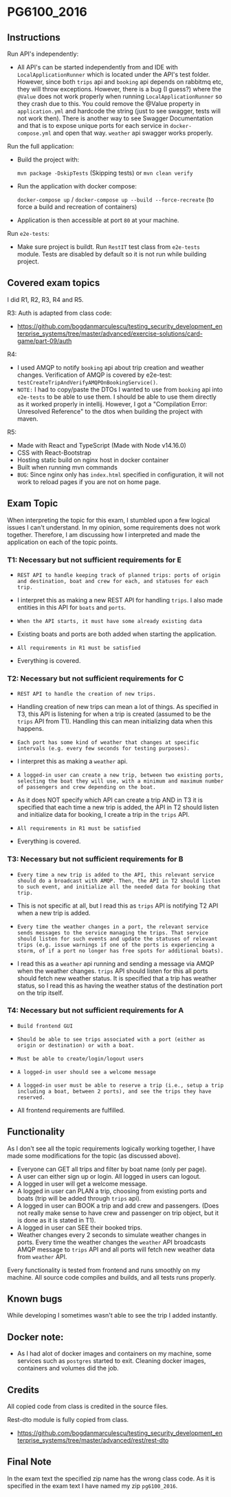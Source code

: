 # PG6100_2016

## Instructions

Run API's independently:

- All API's can be started independently from and IDE with `LocalApplicationRunner` which is located under the API's test folder. However, since both `trips` api and `booking` api depends on rabbitmq etc, they will throw exceptions. However, there is a bug (I guess?) where the `@Value` does not work properly when running `LocalApplicationRunner` so they crash due to this. You could remove the @Value property in `application.yml` and hardcode the string (just to see swagger, tests will not work then). There is another way to see Swagger Documentation and that is to expose unique ports for each service in `docker-compose.yml` and open that way. `weather` api swagger works properly.

Run the full application:

- Build the project with: 
       
     `mvn package -DskipTests` (Skipping tests)
     or
     `mvn clean verify`
     
- Run the application with docker compose:

    `docker-compose up` / `docker-compose up --build --force-recreate` (to force a build and recreation of containers)

- Application is then accessible at port `80` at your machine.

Run `e2e-tests`:

- Make sure project is buildt. Run `RestIT` test class from `e2e-tests` module. Tests are disabled by default so it is not run while building project.

## Covered exam topics

I did R1, R2, R3, R4 and R5.

R3:
Auth is adapted from class code:

- https://github.com/bogdanmarculescu/testing_security_development_enterprise_systems/tree/master/advanced/exercise-solutions/card-game/part-09/auth

R4:

- I used AMQP to notify `booking` api about trip creation and weather changes. Verification of AMQP is covered by e2e-test: `testCreateTripAndVerifyAMQPOnBookingService()`. 
- `NOTE:` I had to copy/paste the DTOs I wanted to use from `booking` api into `e2e-tests` to be able to use them. I should be able to use them directly as it worked properly in intellij. However, I got a "Compilation Error: Unresolved Reference" to the dtos when building the project with maven.

R5:

- Made with React and TypeScript (Made with Node v14.16.0)
- CSS with React-Bootstrap
- Hosting static build on nginx host in docker container
- Built when running mvn commands
- `BUG`: Since nginx only has `index.html` specified in configuration, it will not work to reload pages if you are not on home page.

## Exam Topic

When interpreting the topic for this exam, I stumbled upon a few logical issues I can't understand. In my opinion, some requirements does not work together. Therefore, I am discussing how I interpreted and made the application on each of the topic points.  

### T1: Necessary but not sufficient requirements for E
- `REST API to handle keeping track of planned trips: ports of origin and destination, boat and crew for each, and statuses for each trip.`

- I interpret this as making a new REST API for handling `trips`. I also made entities in this API for `boats` and `ports`.

- `When the API starts, it must have some already existing data`

- Existing boats and ports are both added when starting the application.

- `All requirements in R1 must be satisfied`

- Everything is covered.


### T2: Necessary but not sufficient requirements for C
- `REST API to handle the creation of new trips.`

- Handling creation of new trips can mean a lot of things. As specified in T3, this API is listening for when a trip is created (assumed to be the `trips` API from T1). Handling this can mean initializing data when this happens.

- `Each port has some kind of weather that changes at specific intervals (e.g. every few seconds for testing purposes).`

- I interpret this as making a `weather` api.

- `A logged-in user can create a new trip, between two existing ports, selecting the boat they will use, with a minimum and maximum number of passengers and crew depending on the boat.`

- As it does NOT specify which API can create a trip AND in T3 it is specified that each time a new trip is added, the API in T2 should listen and initialize data for booking, I create a trip in the `trips` API.

- `All requirements in R1 must be satisfied`

- Everything is covered.


### T3: Necessary but not sufficient requirements for B
- `Every time a new trip is added to the API, this relevant service should do a broadcast with AMQP. Then, the API in T2 should listen to such event, and initialize all the needed data for booking that trip.`

- This is not specific at all, but I read this as `trips` API is notifying T2 API when a new trip is added.

- `Every time the weather changes in a port, the relevant service sends messages to the service managing the trips. That service should listen for such events and update the statuses of relevant trips (e.g. issue warnings if one of the ports is experiencing a storm, of if a port no longer has free spots for additional boats).`

- I read this as a `weather` api running and sending a message via AMQP when the weather changes. `trips` API should listen for this all ports should fetch new weather status. It is specified that a trip has weather status, so I read this as having the weather status of the destination port on the trip itself.

### T4: Necessary but not sufficient requirements for A
- `Build frontend GUI`

- `Should be able to see trips associated with a port (either as origin or destination) or with a boat.`

- `Must be able to create/login/logout users`

- `A logged-in user should see a welcome message`

- `A logged-in user must be able to reserve a trip (i.e., setup a trip including a boat, between 2 ports), and see the trips they have reserved.`

- All frontend requirements are fulfilled.

## Functionality

As I don't see all the topic requirements logically working together, I have made some modifications for the topic (as discussed above).

- Everyone can GET all trips and filter by boat name (only per page).
- A user can either sign up or login. All logged in users can logout.
- A logged in user will get a welcome message.
- A logged in user can PLAN a trip, choosing from existing ports and boats (trip will be added through `trips` api).
- A logged in user can BOOK a trip and add crew and passengers. (Does not really make sense to have crew and passenger on trip object, but it is done as it is stated in T1).
- A logged in user can SEE their booked trips.
- Weather changes every 2 seconds to simulate weather changes in ports. Every time the weather changes the `weather` API broadcasts AMQP message to `trips` API and all ports will fetch new weather data from `weather` API.

Every functionality is tested from frontend and runs smoothly on my machine. All source code compiles and builds, and all tests runs properly.

## Known bugs
While developing I sometimes wasn't able to see the trip I added instantly.


## Docker note:
- As I had alot of docker images and containers on my machine, some services such as `postgres` started to exit. Cleaning docker images, containers and volumes did the job.

## Credits

All copied code from class is credited in the source files. 

Rest-dto module is fully copied from class.
- https://github.com/bogdanmarculescu/testing_security_development_enterprise_systems/tree/master/advanced/rest/rest-dto

## Final Note

In the exam text the specified zip name has the wrong class code. As it is specified in the exam text I have named my zip `pg6100_2016`.